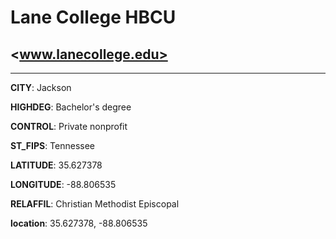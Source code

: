# Lane College HBCU
## <www.lanecollege.edu>
---
**CITY**: Jackson

**HIGHDEG**: Bachelor's degree

**CONTROL**: Private nonprofit

**ST_FIPS**: Tennessee

**LATITUDE**: 35.627378

**LONGITUDE**: -88.806535

**RELAFFIL**: Christian Methodist Episcopal

**location**: 35.627378, -88.806535